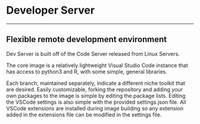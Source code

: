# Developer Server
---

## Flexible remote development environment

Dev Server is built off of the Code Server released from Linux Servers.

The core image is a relatively lightweight Visual Studio Code instance that has access to python3 and R, with some simple, general libraries.

Each branch, maintained separately, indicate a different niche toolkit that are desired. Easily customizable, forking the repository and adding your own packages to the image is simple by editing the package lists. Editing the VSCode settings is also simple with the provided settings.json file. All VSCode extensions are installed during image building so any extension added in the extensions file can be modified in the settings file.
